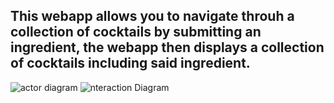 ## This webapp allows you to navigate throuh a collection of cocktails by submitting an ingredient, the webapp then displays a collection of cocktails including said ingredient.

![actor diagram](https://user-images.githubusercontent.com/36195440/74243445-106a2b00-4ce0-11ea-9de9-8b12a4951796.png)
![nteraction Diagram](https://user-images.githubusercontent.com/36195440/74229342-78aa1400-4cc2-11ea-9065-1ee8c566f439.png)

